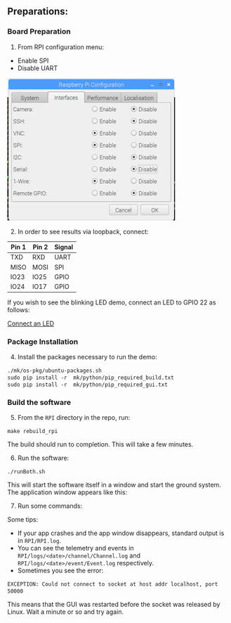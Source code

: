 ## Preparations:

### Board Preparation

1. From RPI configuration menu:

 * Enable SPI
 * Disable UART
 
 ![`Raspberry Pi Config` Diagram](img/pi_cfg.png "Pi Config")
 
2. In order to see results via loopback, connect:

|Pin 1|Pin 2|Signal|
|---|---|---|
|TXD|RXD|UART|
|MISO|MOSI|SPI|
|IO23|IO25|GPIO|
|IO24|IO17|GPIO|

If you wish to see the blinking LED demo, connect an LED to GPIO 22 as follows:

[Connect an LED](https://thepihut.com/blogs/raspberry-pi-tutorials/27968772-turning-on-an-led-with-your-raspberry-pis-gpio-pins)
 
### Package Installation

4. Install the packages necessary to run the demo:
```
./mk/os-pkg/ubuntu-packages.sh
sudo pip install -r  mk/python/pip_required_build.txt
sudo pip install -r  mk/python/pip_required_gui.txt
```

### Build the software

5. From the `RPI` directory in the repo, run:
```
make rebuild_rpi
```
The build should run to completion. This will take a few minutes.

6. Run the software:

```
./runBoth.sh
```

This will start the software itself in a window and start the ground system. The application window appears like this:

7. Run some commands:




Some tips:
 * If your app crashes and the app window disappears, standard output is in `RPI/RPI.log`.
 * You can see the telemetry and events in `RPI/logs/<date>/channel/Channel.log` and `RPI/logs/<date>/event/Event.log` respectively.
 * Sometimes you see the error:
 ```
 EXCEPTION: Could not connect to socket at host addr localhost, port 50000
 ```
 This means that the GUI was restarted before the socket was released by Linux. Wait a minute or so and try again.
 